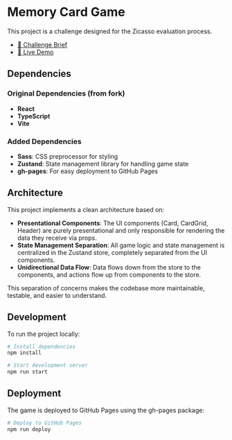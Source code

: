 # Memory Card Game

This project is a challenge designed for the Zicasso evaluation process.

- [📄 Challenge Brief](./brief.md)
- [🚀 Live Demo](https://ddalairac.github.io/front-end-assessment/)

## Dependencies

### Original Dependencies (from fork)
- **React**
- **TypeScript**
- **Vite**

### Added Dependencies
- **Sass**: CSS preprocessor for styling
- **Zustand**: State management library for handling game state
- **gh-pages**: For easy deployment to GitHub Pages


## Architecture

This project implements a clean architecture based on:

- **Presentational Components**: The UI components (Card, CardGrid, Header) are purely presentational and only responsible for rendering the data they receive via props.
- **State Management Separation**: All game logic and state management is centralized in the Zustand store, completely separated from the UI components.
- **Unidirectional Data Flow**: Data flows down from the store to the components, and actions flow up from components to the store.

This separation of concerns makes the codebase more maintainable, testable, and easier to understand.


## Development

To run the project locally:

```bash
# Install dependencies
npm install

# Start development server
npm run start
```

## Deployment

The game is deployed to GitHub Pages using the gh-pages package:

```bash
# Deploy to GitHub Pages
npm run deploy
```


